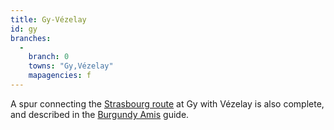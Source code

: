```yaml
---
title: Gy-Vézelay
id: gy
branches:
  -
    branch: 0
    towns: "Gy,Vézelay"
    mapagencies: f
---
```


A spur connecting the [Strasbourg route][0] at Gy with Vézelay is also complete, and described in the [Burgundy Amis][1] guide.

[0]: strasbourg.html
[1]: http://www.st-jacques-bourgogne.org/